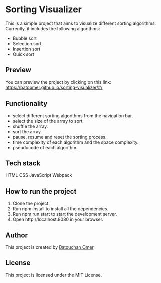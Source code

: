 # Sorting Visualizer
This is a simple project that aims to visualize different sorting algorithms. Currently, it includes the following algorithms:

- Bubble sort
- Selection sort
- Insertion sort
- Quick sort

## Preview
You can preview the project by clicking on this link: https://batoomer.github.io/sorting-visualizer/#/

## Functionality
- select different sorting algorithms from the navigation bar.
- select the size of the array to sort.
- shuffle the array.
- sort the array.
- pause, resume and reset the sorting process.
- time complexity of each algorithm and the space complexity.
- pseudocode of each algorithm.

## Tech stack
HTML
CSS
JavaScript
Webpack

## How to run the project
1. Clone the project.
2. Run npm install to install all the dependencies.
3. Run npm run start to start the development server.
4. Open http://localhost:8080 in your browser.

## Author
This project is created by [Batouchan Omer](https://github.com/batoomer).

## License
This project is licensed under the MIT License.
